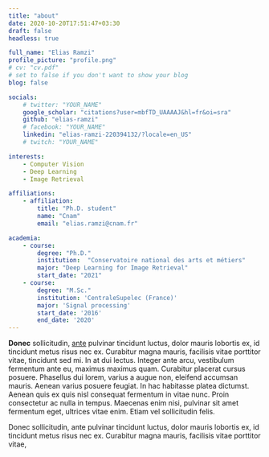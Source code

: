 ```yaml
---
title: "about"
date: 2020-10-20T17:51:47+03:30
draft: false
headless: true

full_name: "Elias Ramzi"
profile_picture: "profile.png"
# cv: "cv.pdf"
# set to false if you don't want to show your blog
blog: false

socials:
    # twitter: "YOUR_NAME"
    google_scholar: "citations?user=mbfTD_UAAAAJ&hl=fr&oi=sra"
    github: "elias-ramzi"
    # facebook: "YOUR_NAME"
    linkedin: "elias-ramzi-220394132/?locale=en_US"
    # twitch: "YOUR_NAME"

interests:
    - Computer Vision
    - Deep Learning
    - Image Retrieval

affiliations:
    - affiliation:
        title: "Ph.D. student"
        name: "Cnam"
        email: "elias.ramzi@cnam.fr"

academia:
    - course:
        degree: "Ph.D."
        institution:  "Conservatoire national des arts et métiers"
        major: "Deep Learning for Image Retrieval"
        start_date: "2021"
    - course:
        degree: "M.Sc."
        institution: 'CentraleSupelec (France)'
        major: 'Signal processing'
        start_date: '2016'
        end_date: '2020'
---
```


**Donec** sollicitudin, [ante][1] pulvinar tincidunt luctus, dolor mauris lobortis ex, id tincidunt metus risus nec ex. Curabitur magna mauris, facilisis vitae porttitor vitae, tincidunt sed mi. In at dui lectus. Integer ante arcu, vestibulum fermentum ante eu, maximus maximus quam. Curabitur placerat cursus posuere. Phasellus dui lorem, varius a augue non, eleifend accumsan mauris. Aenean varius posuere feugiat. In hac habitasse platea dictumst. Aenean quis ex quis nisl consequat fermentum in vitae nunc. Proin consectetur ac nulla in tempus. Maecenas enim nisi, pulvinar sit amet fermentum eget, ultrices vitae enim. Etiam vel sollicitudin felis.


Donec sollicitudin, ante pulvinar tincidunt luctus, dolor mauris lobortis ex, id tincidunt metus risus nec ex. Curabitur magna mauris, facilisis vitae porttitor vitae,


[1]: ahadsfsa.com
